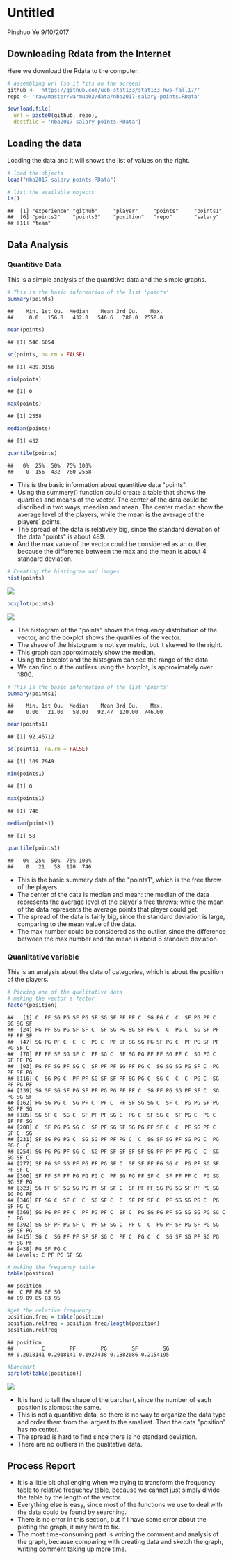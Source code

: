 Untitled
================
Pinshuo Ye
9/10/2017

Downloading Rdata from the Internet
-----------------------------------

Here we download the Rdata to the computer.

``` r
# assembling url (so it fits on the screen)
github <- 'https://github.com/ucb-stat133/stat133-hws-fall17/'
repo <- 'raw/master/warmup02/data/nba2017-salary-points.RData'

download.file(
  url = paste0(github, repo),
  destfile = "nba2017-salary-points.RData")
```

Loading the data
----------------

Loading the data and it will shows the list of values on the right.

``` r
# load the objects
load("nba2017-salary-points.RData")

# list the available objects
ls()
```

    ##  [1] "experience" "github"     "player"     "points"     "points1"   
    ##  [6] "points2"    "points3"    "position"   "repo"       "salary"    
    ## [11] "team"

Data Analysis
-------------

### Quantitive Data

This is a simple analysis of the quantitive data and the simple graphs.

``` r
# This is the basic information of the list 'points'
summary(points)
```

    ##    Min. 1st Qu.  Median    Mean 3rd Qu.    Max. 
    ##     0.0   156.0   432.0   546.6   780.0  2558.0

``` r
mean(points)
```

    ## [1] 546.6054

``` r
sd(points, na.rm = FALSE)
```

    ## [1] 489.0156

``` r
min(points)
```

    ## [1] 0

``` r
max(points)
```

    ## [1] 2558

``` r
median(points)
```

    ## [1] 432

``` r
quantile(points)
```

    ##   0%  25%  50%  75% 100% 
    ##    0  156  432  780 2558

-   This is the basic information about quantitive data "points".
-   Using the summery() function could create a table that shows the quartiles and means of the vector. The center of the data could be discribed in two ways, meadian and mean. The center median show the average level of the players, while the mean is the average of the players\` points.
-   The spread of the data is relatively big, since the standard deviation of the data "points" is about 489.
-   And the max value of the vector could be considered as an outlier, because the difference between the max and the mean is about 4 standard deviation.

``` r
# Creating the histiogram and images
hist(points)
```

![](up02-Pinshuo-Ye_files/figure-markdown_github-ascii_identifiers/unnamed-chunk-4-1.png)

``` r
boxplot(points)
```

![](up02-Pinshuo-Ye_files/figure-markdown_github-ascii_identifiers/unnamed-chunk-4-2.png)

-   The histogram of the "points" shows the frequency distribution of the vector, and the boxplot shows the quartiles of the vector.
-   The shaoe of the histogram is not symmetric, but it skewed to the right.
-   This graph can approximately show the median.
-   Using the boxplot and the histogram can see the range of the data.
-   We can find out the outliers using the boxplot, is approximately over 1800.

``` r
# This is the basic information of the list 'points'
summary(points1)
```

    ##    Min. 1st Qu.  Median    Mean 3rd Qu.    Max. 
    ##    0.00   21.00   58.00   92.47  120.00  746.00

``` r
mean(points1)
```

    ## [1] 92.46712

``` r
sd(points1, na.rm = FALSE)
```

    ## [1] 109.7949

``` r
min(points1)
```

    ## [1] 0

``` r
max(points1)
```

    ## [1] 746

``` r
median(points1)
```

    ## [1] 58

``` r
quantile(points1)
```

    ##   0%  25%  50%  75% 100% 
    ##    0   21   58  120  746

-   This is the basic summery data of the "points1", which is the free throw of the players.
-   The center of the data is median and mean: the median of the data represents the average level of the player\`s free throws; while the mean of the data represents the average points that player could get.
-   The spread of the data is fairly big, since the standard deviation is large, comparing to the mean value of the data.
-   The max number could be considered as the outlier, since the difference between the max number and the mean is about 6 standard deviation.

### Quanlitative variable

This is an analysis about the data of categories, which is about the position of the players.

``` r
# Picking one of the qualitative data
# making the vector a factor
factor(position)
```

    ##   [1] C  PF SG PG SF PG SF SG SF PF PF C  SG PG C  C  SF PG PF C  SG SG SF
    ##  [24] PG PF SG PG SF SF C  SF SG PG SG SF PG C  C  PG C  SG SF PF PF PF SF
    ##  [47] SG PG PF C  C  C  PG C  PF SF SG SG PG SF PG C  PF PG SF PF PG SF C 
    ##  [70] PF PF SF SG SF C  PF SG C  SF SG PG PF PF SG PF C  SG PG C  SF PF PG
    ##  [93] PG PF SG PF SG C  SF PF PF SG PF PG C  SG SG SG PG SF C  PG PF SF PG
    ## [116] C  SG PG C  PF PF SG SF SF PF SG PG C  SG C  C  C  PG C  SG PF PG PF
    ## [139] SG SF SG SF PG SF PF PG PG PF PF C  SG PF PG SG PF SF C  SG PG SG SF
    ## [162] PG SG PG C  SG PF C  PF C  PF SF SG SG C  SF C  PG PG SF PG SG PF SG
    ## [185] SG SF C  SG C  SF PF PF SG C  PG C  SF SG C  SF PG C  PG C  SF PF SG
    ## [208] C  SF PG PG SG C  SF PF SG SF SG PG PF SF C  C  PF SG PF C  SF C  SG
    ## [231] SF SG PG PG C  SG SG PF PF PG C  C  SG SF SG PF SG PG C  PG PG C  C 
    ## [254] SG PG PG PF SG C  SG PF SF SF SF SF SG PF PF PF PG C  C  SG SG SF C 
    ## [277] SF PG SF SG PF PG PF PG SF C  SF SF PF PG SG C  PG PF SG SF PF SF C 
    ## [300] SF PF SF PF PG PG PG C  PF SG PG PF SF C  SF PF PF C  PG SG SG SF PG
    ## [323] SG PF SF SG SG PG PF SF SF C  SF PF PF SG PG SG SF PF PG SG SG PG PF
    ## [346] PF SG C  SF C  C  SG SF C  C  SF PF SF C  PF SG SG PG C  PG SF PG C 
    ## [369] SG PG PF PF C  PF PG PF C  SF C  PG SG PG PF SG SG SG PG SG C  C  PG
    ## [392] SG SF PF PG SF C  PF SF SG C  PF C  C  PG PF SF PG SF PG SG SF SF PG
    ## [415] SG C  SG PF PF SF SF SG C  PF C  PG C  C  SG SF SG PF SG PG PF SG PF
    ## [438] PG SF PG C 
    ## Levels: C PF PG SF SG

``` r
# making the frequency table
table(position)
```

    ## position
    ##  C PF PG SF SG 
    ## 89 89 85 83 95

``` r
#get the relative frequency
position.freq = table(position)
position.relfreq = position.freq/length(position)
position.relfreq
```

    ## position
    ##         C        PF        PG        SF        SG 
    ## 0.2018141 0.2018141 0.1927438 0.1882086 0.2154195

``` r
#barchart
barplot(table(position))
```

![](up02-Pinshuo-Ye_files/figure-markdown_github-ascii_identifiers/unnamed-chunk-6-1.png)

-   It is hard to tell the shape of the barchart, since the number of each position is alomost the same.
-   This is not a quantitive data, so there is no way to organize the data type and order them from the largest to the smallest. Then the data "position" has no center.
-   The spread is hard to find since there is no standard deviation.
-   There are no outliers in the qualitative data.

Process Report
--------------

-   It is a little bit challenging when we trying to transform the frequency table to relative frequency table, because we cannot just simply divide the table by the length of the vector.
-   Everything else is easy, since most of the functions we use to deal with the data could be found by searching.
-   There is no error in this section, but if I have some error about the ploting the graph, it may hard to fix.
-   The most time-consuming part is writing the comment and analysis of the graph, because comparing with creating data and sketch the graph, writing comment taking up more time.
